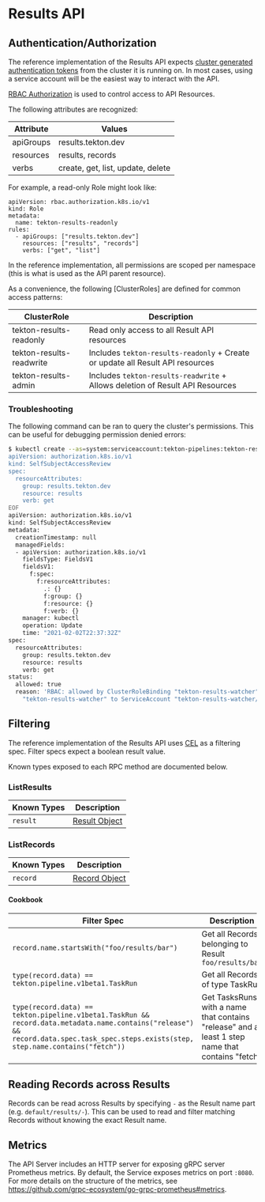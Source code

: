 <!--
---
title: "Results API"
linkTitle: "Results API"
weight: 2
---
-->
# Results API

## Authentication/Authorization

The reference implementation of the Results API expects
[cluster generated authentication tokens](https://kubernetes.io/docs/reference/access-authn-authz/authentication/)
from the cluster it is running on. In most cases, using a service account will
be the easiest way to interact with the API.

[RBAC Authorization](https://kubernetes.io/docs/reference/access-authn-authz/rbac/)
is used to control access to API Resources.

The following attributes are recognized:

| Attribute | Values                            |
| --------- | --------------------------------- |
| apiGroups | results.tekton.dev                |
| resources | results, records                  |
| verbs     | create, get, list, update, delete |

For example, a read-only Role might look like:

```
apiVersion: rbac.authorization.k8s.io/v1
kind: Role
metadata:
  name: tekton-results-readonly
rules:
  - apiGroups: ["results.tekton.dev"]
    resources: ["results", "records"]
    verbs: ["get", "list"]
```

In the reference implementation, all permissions are scoped per namespace (this
is what is used as the API parent resource).

As a convenience, the following [ClusterRoles] are defined for common access
patterns:

| ClusterRole              | Description                                                                    |
| ------------------------ | ------------------------------------------------------------------------------ |
| tekton-results-readonly  | Read only access to all Result API resources                                   |
| tekton-results-readwrite | Includes `tekton-results-readonly` + Create or update all Result API resources |
| tekton-results-admin     | Includes `tekton-results-readwrite` + Allows deletion of Result API Resources  |

### Troubleshooting

The following command can be ran to query the cluster's permissions. This can be
useful for debugging permission denied errors:

```sh
$ kubectl create --as=system:serviceaccount:tekton-pipelines:tekton-results-watcher -n tekton-pipelines -f - -o yaml << EOF
apiVersion: authorization.k8s.io/v1
kind: SelfSubjectAccessReview
spec:
  resourceAttributes:
    group: results.tekton.dev
    resource: results
    verb: get
EOF
apiVersion: authorization.k8s.io/v1
kind: SelfSubjectAccessReview
metadata:
  creationTimestamp: null
  managedFields:
  - apiVersion: authorization.k8s.io/v1
    fieldsType: FieldsV1
    fieldsV1:
      f:spec:
        f:resourceAttributes:
          .: {}
          f:group: {}
          f:resource: {}
          f:verb: {}
    manager: kubectl
    operation: Update
    time: "2021-02-02T22:37:32Z"
spec:
  resourceAttributes:
    group: results.tekton.dev
    resource: results
    verb: get
status:
  allowed: true
  reason: 'RBAC: allowed by ClusterRoleBinding "tekton-results-watcher" of ClusterRole
    "tekton-results-watcher" to ServiceAccount "tekton-results-watcher/tekton-pipelines"'
```

## Filtering

The reference implementation of the Results API uses
[CEL](https://github.com/google/cel-spec/blob/master/doc/langdef.md) as a
filtering spec. Filter specs expect a boolean result value.

Known types exposed to each RPC method are documented below.

### ListResults

| Known Types | Description                                      |
| ----------- | ------------------------------------------------ |
| `result`    | [Result Object](/proto/v1alpha2/resources.proto) |

### ListRecords

| Known Types | Description                                      |
| ----------- | ------------------------------------------------ |
| `record`    | [Record Object](/proto/v1alpha2/resources.proto) |

#### Cookbook

| Filter Spec                                                                                                                                                                           | Description                                                                                      |
| ------------------------------------------------------------------------------------------------------------------------------------------------------------------------------------- | ------------------------------------------------------------------------------------------------ |
| `record.name.startsWith("foo/results/bar")`                                                                                                                                           | Get all Records belonging to Result `foo/results/bar`                                            |
| `type(record.data) == tekton.pipeline.v1beta1.TaskRun`                                                                                                                                | Get all Records of type TaskRun                                                                  |
| `type(record.data) == tekton.pipeline.v1beta1.TaskRun && record.data.metadata.name.contains("release") && record.data.spec.task_spec.steps.exists(step, step.name.contains("fetch"))` | Get TasksRuns with a name that contains "release" and at least 1 step name that contains "fetch" |

## Reading Records across Results

Records can be read across Results by specifying `-` as the Result name part
(e.g. `default/results/-`). This can be used to read and filter matching Records
without knowing the exact Result name.

## Metrics

The API Server includes an HTTP server for exposing gRPC server Prometheus metrics.
By default, the Service exposes metrics on port `:8080`. For more
details on the structure of the metrics, see
https://github.com/grpc-ecosystem/go-grpc-prometheus#metrics.
